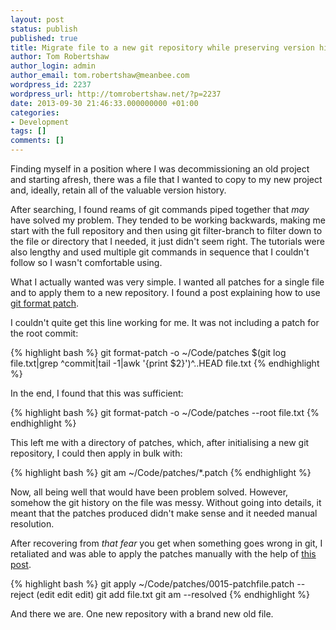 ```yaml
---
layout: post
status: publish
published: true
title: Migrate file to a new git repository while preserving version history
author: Tom Robertshaw
author_login: admin
author_email: tom.robertshaw@meanbee.com
wordpress_id: 2237
wordpress_url: http://tomrobertshaw.net/?p=2237
date: 2013-09-30 21:46:33.000000000 +01:00
categories:
- Development
tags: []
comments: []
---
```

Finding myself in a position where I was decommissioning an old project and starting afresh, there was a file that I wanted to copy to my new project and, ideally, retain all of the valuable version history. 

After searching, I found reams of git commands piped together that <em>may</em> have solved my problem.  They tended to be working backwards, making me start with the full repository and then using git filter-branch to filter down to the file or directory that I needed, it just didn't seem right.  The tutorials were also lengthy and used multiple git commands in sequence that I couldn't follow so I wasn't comfortable using.

What I actually wanted was very simple. I wanted all patches for a single file and to apply them to a new repository.  I found a post explaining how to use <a href="http://blog.neutrino.es/2012/git-copy-a-file-or-directory-from-another-repository-preserving-history/">git format patch</a>.

I couldn't quite get this line working for me.  It was not including a patch for the root commit:

{% highlight bash %}
git format-patch -o ~/Code/patches $(git log file.txt|grep ^commit|tail -1|awk '{print $2}')^..HEAD file.txt
{% endhighlight %}

In the end, I found that this was sufficient:

{% highlight bash %}
git format-patch -o ~/Code/patches --root file.txt
{% endhighlight %}

This left me with a directory of patches, which, after initialising a new git repository, I could then apply in bulk with:

{% highlight bash %}
git am ~/Code/patches/*.patch
{% endhighlight %}

Now, all being well that would have been problem solved.  However, somehow the git history on the file was messy.  Without going into details, it meant that the patches produced didn't make sense and it needed manual resolution.

After recovering from <em>that fear</em> you get when something goes wrong in git, I retaliated and was able to apply the patches manually with the help of <a href="http://www.pizzhacks.com/bugdrome/2011/10/deal-with-git-am-failures/">this post</a>.

{% highlight bash %}
git apply ~/Code/patches/0015-patchfile.patch --reject
(edit edit edit)
git add file.txt
git am --resolved
{% endhighlight %}

And there we are.  One new repository with a brand new old file.

